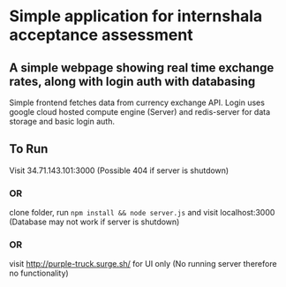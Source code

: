 # Simple application for internshala acceptance assessment

## A simple webpage showing real time exchange rates, along with login auth with databasing

Simple frontend fetches data from currency exchange API. Login uses google cloud hosted compute engine (Server) and redis-server for data storage and basic login auth.

## To Run
Visit 34.71.143.101:3000 (Possible 404 if server is shutdown) 
  ### OR
clone folder, run `npm install && node server.js` and visit localhost:3000 (Database may not work if server is shutdown)
  ### OR
visit http://purple-truck.surge.sh/ for UI only (No running server therefore no functionality)
